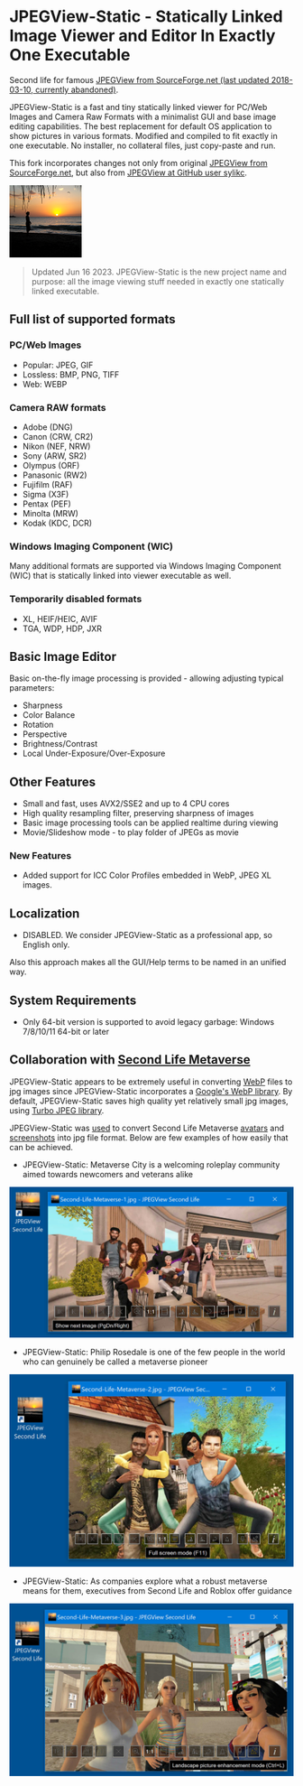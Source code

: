 # JPEGView-Static - Statically Linked Image Viewer and Editor In Exactly One Executable

Second life for famous [JPEGView from SourceForge.net (last updated 2018-03-10, currently abandoned)](https://sourceforge.net/projects/jpegview/).

JPEGView-Static is a fast and tiny statically linked viewer for PC/Web Images and Camera Raw Formats with a minimalist GUI and base image editing
capabilities. The best replacement for default OS application to show pictures in various formats. Modified and compiled to fit
exactly in one executable. No installer, no collateral files, just copy-paste and run.

This fork incorporates changes not only from original [JPEGView from SourceForge.net](https://sourceforge.net/projects/jpegview/),
but also from [JPEGView at GitHub user sylikc](https://github.com/sylikc/jpegview).

![JPEGView-Static icon](favicon_large.png?raw=true)

> Updated Jun 16 2023. JPEGView-Static is the new project name and purpose: all the image viewing stuff needed
in exactly one statically linked executable.

## Full list of supported formats

### PC/Web Images

* Popular: JPEG, GIF
* Lossless: BMP, PNG, TIFF
* Web: WEBP

### Camera RAW formats

* Adobe (DNG)
* Canon (CRW, CR2)
* Nikon (NEF, NRW)
* Sony (ARW, SR2)
* Olympus (ORF)
* Panasonic (RW2)
* Fujifilm (RAF)
* Sigma (X3F)
* Pentax (PEF)
* Minolta (MRW)
* Kodak (KDC, DCR)

###  Windows Imaging Component (WIC)

Many additional formats are supported via Windows Imaging Component (WIC) that is statically linked into viewer executable as well.

### Temporarily disabled formats

* XL, HEIF/HEIC, AVIF
* TGA, WDP, HDP, JXR

## Basic Image Editor

Basic on-the-fly image processing is provided - allowing adjusting typical parameters:

* Sharpness
* Color Balance
* Rotation
* Perspective
* Brightness/Contrast
* Local Under-Exposure/Over-Exposure

## Other Features

* Small and fast, uses AVX2/SSE2 and up to 4 CPU cores
* High quality resampling filter, preserving sharpness of images
* Basic image processing tools can be applied realtime during viewing
* Movie/Slideshow mode - to play folder of JPEGs as movie

### New Features

* Added support for ICC Color Profiles embedded in WebP, JPEG XL images.

## Localization

* DISABLED. We consider JPEGView-Static as a professional app, so English only.

Also this approach makes all the GUI/Help terms to be named in an unified way.

## System Requirements

* Only 64-bit version is supported to avoid legacy garbage: Windows 7/8/10/11 64-bit or later

## Collaboration with [Second Life Metaverse](https://en.wikipedia.org/wiki/Second_Life)

JPEGView-Static appears to be extremely useful in converting [WebP](https://en.wikipedia.org/wiki/WebP) files to jpg images
since JPEGView-Static incorporates a [Google's WebP library](https://chromium.googlesource.com/webm/libwebp).
By default, JPEGView-Static saves high quality yet relatively small jpg images, using [Turbo JPEG library](https://libjpeg-turbo.org).

JPEGView-Static was [used](https://secondlife.com/destination/metaverse-city) to convert Second Life Metaverse
[avatars](https://www.pcgamer.com/second-life-metaverse-interview/) and [screenshots](https://mitsloan.mit.edu/ideas-made-to-matter/what-second-life-and-roblox-can-teach-us-about-metaverse)
into jpg file format. Below are few examples of how easily that can be achieved.

* JPEGView-Static: Metaverse City is a welcoming roleplay community aimed towards newcomers and veterans alike

![JPEGView-Static: Metaverse City is a welcoming roleplay community aimed towards newcomers and veterans alike](screenshots/JpegView-SL-1.jpg?raw=true)

* JPEGView-Static: Philip Rosedale is one of the few people in the world who can genuinely be called a metaverse pioneer

![JPEGView-Static: Philip Rosedale is one of the few people in the world who can genuinely be called a metaverse pioneer](screenshots/JpegView-SL-2.jpg?raw=true)

* JPEGView-Static: As companies explore what a robust metaverse means for them, executives from Second Life and Roblox offer guidance

![JPEGView-Static: As companies explore what a robust metaverse means for them, executives from Second Life and Roblox offer guidance](screenshots/JpegView-SL-3.jpg?raw=true)
